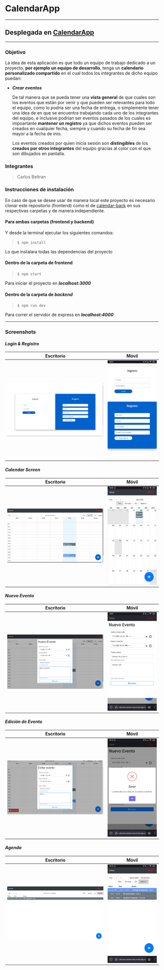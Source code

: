 # CalendarApp

___
## Desplegada en [CalendarApp](https://calendar-backend-moca.herokuapp.com)

___ 

### Objetivo

La idea de esta aplicación es que todo un equipo de trabajo dedicado a un proyecto, **por ejemplo un equipo de desarrollo**, tenga un **calendario personalizado compartido** en el cual todos los integrantes de dicho equipo puedan:

- ***Crear eventos***
  
   De tal manera que se pueda tener una **vista general** de que cuales son los eventos que están por venir y que pueden ser relevantes para todo el equipo, como lo podría ser una fecha de entrega, o simplemente tener una idea de en que se encuentra trabajando cada uno de los integrantes del equipo, e inclusive podrían ser eventos pasados de los cuales es impoartante **mantener un registro** ya que dichos eventos pueden ser creados en cualquier fecha, siempre y cuando su fecha de fin sea mayor a la fecha de inio.  

   Los eventos creados por quien inicia sesión son **distingibles** de los **creados por otros integrantes** del equipo gracias al color con el que son dibujados en pantalla.



### Integrantes

> Carlos Beltran 



### Instrucciones de instalación

En caso de que se desee usar de manera local este proyecto es necesario clonar este repositorio (frontend) como el de [calendar-back](https://github.com/omar2959/calendar-back) en sus respectivas carpetas y de manera independiente.

#### Para ambas carpetas (frontend y backend)
Y desde la terminal ejecutar los siguientes comandos:
>`$ npm install`

Lo que instalara todas las dependencias del proyecto

#### Dentro de la carpeta de frontend
>`$ npm start`

Para iniciar el proyecto en ***localhost:3000***

#### Dentro de la carpeta de ***backend***
>`$ npm run dev`

Para correr el servidor de express en ***localhost:4000***

___

### Screenshots

#### ***Login &  Registro***

| Escritorio | Móvil |
|------ | ----- |
| ![Login & Registro](./screenshots/login_register.png) | ![Login & Registro Móvil](./screenshots/mobile_login.png)


#### ***Calendar Screen***
| Escritorio | Móvil |
|------ | ----- |
| ![Calendar Screen](./screenshots/event_added.png) | ![Calendar Screen Móvil](./screenshots/mobile_calendarscreen.png)

#### ***Nuevo Evento***
| Escritorio | Móvil |
|------ | ----- |
| ![Nuevo Evento](./screenshots/creating_event.png) | ![Nuevo Evento Móvil](./screenshots/mobile_newevent.png)

#### ***Edición de Evento***
| Escritorio | Móvil |
|------ | ----- |
| ![Edición de Evento](./screenshots/event_edition.png) | ![Edición de Evento Móvil](./screenshots/mobile_newerror.png)

#### ***Agenda***
| Escritorio | Móvil |
|------ | ----- |
| ![Agenda](./screenshots/calendar_screen_agenda.png) | ![Agenda Móvil](./screenshots/mobile_agenda.png)